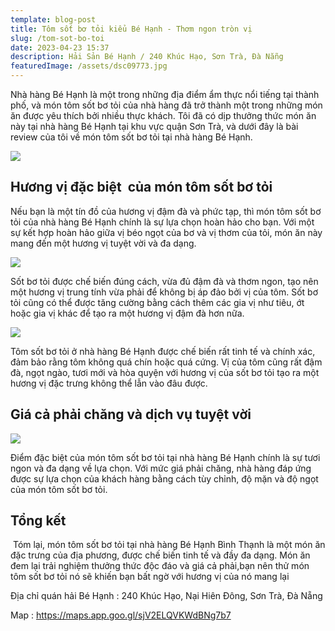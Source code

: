 ```yaml
---
template: blog-post
title: Tôm sốt bơ tỏi kiểu Bé Hạnh - Thơm ngon tròn vị
slug: /tom-sot-bo-toi
date: 2023-04-23 15:37
description: Hải Sản Bé Hạnh / 240 Khúc Hạo, Sơn Trà, Đà Nẵng
featuredImage: /assets/dsc09773.jpg
---
```

Nhà hàng Bé Hạnh là một trong những địa điểm ẩm thực nổi tiếng tại thành phố, và món tôm sốt bơ tỏi của nhà hàng đã trở thành một trong những món ăn được yêu thích bởi nhiều thực khách. Tôi đã có dịp thưởng thức món ăn này tại nhà hàng Bé Hạnh tại khu vực quận Sơn Trà, và dưới đây là bài review của tôi về món tôm sốt bơ tỏi tại nhà hàng Bé Hạnh.

![](/assets/dsc09774.jpg)

## Hương vị đặc biệt  của món tôm sốt bơ tỏi

Nếu bạn là một tín đồ của hương vị đậm đà và phức tạp, thì món tôm sốt bơ tỏi của nhà hàng Bé Hạnh chính là sự lựa chọn hoàn hảo cho bạn. Với một sự kết hợp hoàn hảo giữa vị béo ngọt của bơ và vị thơm của tỏi, món ăn này mang đến một hương vị tuyệt vời và đa dạng.

![](/assets/dsc09779.jpg)

Sốt bơ tỏi được chế biến đúng cách, vừa đủ đậm đà và thơm ngon, tạo nên một hương vị trung tính vừa phải để không bị áp đảo bởi vị của tôm. Sốt bơ tỏi cũng có thể được tăng cường bằng cách thêm các gia vị như tiêu, ớt hoặc gia vị khác để tạo ra một hương vị đậm đà hơn nữa.

![](/assets/dsc09774.jpg)

Tôm sốt bơ tỏi ở nhà hàng Bé Hạnh được chế biến rất tinh tế và chính xác, đảm bảo rằng tôm không quá chín hoặc quá cứng. Vị của tôm cũng rất đậm đà, ngọt ngào, tươi mới và hòa quyện với hương vị của sốt bơ tỏi tạo ra một hương vị đặc trưng không thể lẫn vào đâu được.

## Giá cả phải chăng và dịch vụ tuyệt vời

![](/assets/dsc09780.jpg)

Điểm đặc biệt của món tôm sốt bơ tỏi tại nhà hàng Bé Hạnh chính là sự tươi ngon và đa dạng về lựa chọn. Với mức giá phải chăng, nhà hàng đáp ứng được sự lựa chọn của khách hàng bằng cách tùy chỉnh, độ mặn và độ ngọt của món tôm sốt bơ tỏi.

## Tổng kết

 Tóm lại, món tôm sốt bơ tỏi tại nhà hàng Bé Hạnh Bình Thạnh là một món ăn đặc trưng của địa phương, được chế biến tinh tế và đầy đa dạng. Món ăn đem lại trải nghiệm thưởng thức độc đáo và giá cả phải,bạn nên thử món tôm sốt bơ tỏi nó sẽ khiến bạn bất ngờ với hương vị của nó mang lại

Địa chỉ quán hải Bé Hạnh : 240 Khúc Hạo, Nại Hiên Đông, Sơn Trà, Đà Nẵng

M﻿ap : https://maps.app.goo.gl/sjV2ELQVKWdBNg7b7